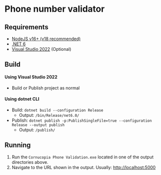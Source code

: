# Phone number validator

## Requirements

-   [NodeJS v16+ (v18 recommended)](https://nodejs.org/)
-   [.NET 6](https://dotnet.microsoft.com/en-us/download)
-   [Visual Studio 2022](https://visualstudio.microsoft.com/) (Optional)

## Build

#### Using Visual Studio 2022

-   Build or Publish project as normal

#### Using dotnet CLI

-   Build: `dotnet build --configuration Release`
    -   Output: `/bin/Release/net6.0/`
-   Publish: `dotnet publish -p:PublishSingleFile=true --configuration Release --output publish`
    -   Output: `/publish/`

## Running

1. Run the `Cornucopia Phone Validation.exe` located in one of the output directories above.
2. Navigate to the URL shown in the output. Usually: [http://localhost:5000](http://localhost:5000)
